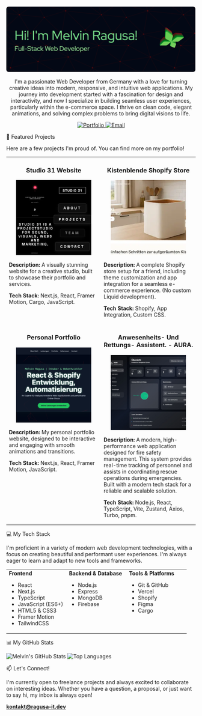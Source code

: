 <p align="center">
<img src="/images/github-header-image.webp" alt="Melvin Ragusa - Web Developer Banner"/>
</p>

<p align="center">
I'm a passionate Web Developer from Germany with a love for turning creative ideas into modern, responsive, and intuitive web applications. My journey into development started with a fascination for design and interactivity, and now I specialize in building seamless user experiences, particularly within the e-commerce space. I thrive on clean code, elegant animations, and solving complex problems to bring digital visions to life.
</p>

<p align="center">
<a href="https://ragusa-it.dev" target="_blank">
<img src="https://img.shields.io/badge/Portfolio-ragusa--it.dev-blue?style=for-the-badge&logo=icloud" alt="Portfolio"/>
</a>
<a href="mailto:kontakt@ragusa-it.dev">
<img src="https://img.shields.io/badge/Email-kontakt%40ragusa--it.dev-red?style=for-the-badge&logo=gmail" alt="Email"/>
</a>
</p>

🚀 Featured Projects

Here are a few projects I'm proud of. You can find more on my portfolio!

<table>
  <tr>
    <td width="50%" valign="top">
      <h3 align="center">Studio 31 Website</h3>
      <p align="center">
        <a href="https://studio31.xyz" target="_blank">
          <img src="/images/Studio31.webp" alt="Studio 31 Website" width="200" height="200" style="object-fit: cover;"/>
        </a>
      </p>
      <p><strong>Description:</strong> A visually stunning website for a creative studio, built to showcase their portfolio and services.</p>
      <p><strong>Tech Stack:</strong> Next.js, React, Framer Motion, Cargo, JavaScript.</p>
    </td>
    <td width="50%" valign="top">
      <h3 align="center">Kistenblende Shopify Store</h3>
      <p align="center">
        <a href="https://kistenblende.de" target="_blank">
          <img src="/images/Kistenblende.webp" alt="Kistenblende Shopify Store" width="200" height="200" style="object-fit: cover;"/>
        </a>
      </p>
      <p><strong>Description:</strong> A complete Shopify store setup for a friend, including theme customization and app integration for a seamless e-commerce experience. (No custom Liquid development).</p>
      <p><strong>Tech Stack:</strong> Shopify, App Integration, Custom CSS.</p>
    </td>
  </tr>
  <tr>
    <td width="50%" valign="top">
      <h3 align="center">Personal Portfolio</h3>
      <p align="center">
        <a href="https://ragusa-it.dev" target="_blank">
          <img src="/images/Portfolio.webp" alt="Personal Portfolio" width="200" height="200" style="object-fit: cover;"/>
        </a>
      </p>
      <p><strong>Description:</strong> My personal portfolio website, designed to be interactive and engaging with smooth animations and transitions.</p>
      <p><strong>Tech Stack:</strong> Next.js, React, Framer Motion, JavaScript.</p>
    </td>
    <td width="50%" valign="top">
      <h3 align="center">Anwesenheits- Und Rettungs- Assistent. - AURA.</h3>
      <p align="center">
        <a href="https://github.com/ragusa-it/brandschutz-system" target="_blank">
          <img src="/images/AURA.webp" alt="Anwesenheits- Und Rettungs- Assistent - AURA" width="200" height="200" style="object-fit: cover;"/>
        </a>
      </p>
      <p><strong>Description:</strong> A modern, high-performance web application designed for fire safety management. This system provides real-time tracking of personnel and assists in coordinating rescue operations during emergencies. Built with a modern tech stack for a reliable and scalable solution.</p>
      <p><strong>Tech Stack:</strong> Node.js, React, TypeScript, Vite, Zustand, Axios, Turbo, pnpm.</p>
    </td>
  </tr>
</table>

💻 My Tech Stack

I'm proficient in a variety of modern web development technologies, with a focus on creating beautiful and performant user experiences. I'm always eager to learn and adapt to new tools and frameworks.

<table>
  <tr>
    <td valign="top" width="33%">
      <strong>Frontend</strong>
      <ul>
        <li>React</li>
        <li>Next.js</li>
        <li>TypeScript</li>
        <li>JavaScript (ES6+)</li>
        <li>HTML5 & CSS3</li>
        <li>Framer Motion</li>
        <li>TailwindCSS</li>
      </ul>
    </td>
    <td valign="top" width="33%">
      <strong>Backend & Database</strong>
      <ul>
        <li>Node.js</li>
        <li>Express</li>
        <li>MongoDB</li>
        <li>Firebase</li>
      </ul>
    </td>
    <td valign="top" width="33%">
      <strong>Tools & Platforms</strong>
      <ul>
        <li>Git & GitHub</li>
        <li>Vercel</li>
        <li>Shopify</li>
        <li>Figma</li>
        <li>Cargo</li>
      </ul>
    </td>
  </tr>
</table>

📊 My GitHub Stats

<p align="left">
<img src="https://github-readme-stats.vercel.app/api?username=ragusa-it&show_icons=true&theme=shadow_red&hide_border=true&include_all_commits=true&count_private=true" alt="Melvin's GitHub Stats" />
<img src="https://github-readme-stats.vercel.app/api/top-langs/?username=ragusa-it&layout=donut&theme=shadow_red&hide_border=true" alt="Top Languages" />
</p>

📫 Let's Connect!

I'm currently open to freelance projects and always excited to collaborate on interesting ideas. Whether you have a question, a proposal, or just want to say hi, my inbox is always open!

<p align="left">
<a href="mailto:kontakt@ragusa-it.dev"><strong>kontakt@ragusa-it.dev</strong></a>
</p>
